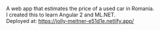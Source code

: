 A web app that estimates the price of a used car in Romania. </br>
I created this to learn Angular 2 and ML.NET. </br>
Deployed at: https://jolly-meitner-e51d1e.netlify.app/
